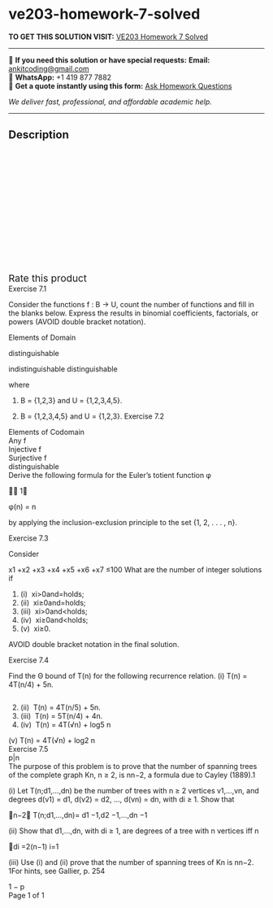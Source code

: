 # ve203-homework-7-solved
**TO GET THIS SOLUTION VISIT:** [VE203 Homework 7 Solved](https://www.ankitcodinghub.com/product/ve203-homework-7-solved/)


---

📩 **If you need this solution or have special requests:** **Email:** ankitcoding@gmail.com  
📱 **WhatsApp:** +1 419 877 7882  
📄 **Get a quote instantly using this form:** [Ask Homework Questions](https://www.ankitcodinghub.com/services/ask-homework-questions/)

*We deliver fast, professional, and affordable academic help.*

---

<h2>Description</h2>



<div class="kk-star-ratings kksr-auto kksr-align-center kksr-valign-top" data-payload="{&quot;align&quot;:&quot;center&quot;,&quot;id&quot;:&quot;99065&quot;,&quot;slug&quot;:&quot;default&quot;,&quot;valign&quot;:&quot;top&quot;,&quot;ignore&quot;:&quot;&quot;,&quot;reference&quot;:&quot;auto&quot;,&quot;class&quot;:&quot;&quot;,&quot;count&quot;:&quot;0&quot;,&quot;legendonly&quot;:&quot;&quot;,&quot;readonly&quot;:&quot;&quot;,&quot;score&quot;:&quot;0&quot;,&quot;starsonly&quot;:&quot;&quot;,&quot;best&quot;:&quot;5&quot;,&quot;gap&quot;:&quot;4&quot;,&quot;greet&quot;:&quot;Rate this product&quot;,&quot;legend&quot;:&quot;0\/5 - (0 votes)&quot;,&quot;size&quot;:&quot;24&quot;,&quot;title&quot;:&quot;VE203 Homework 7 Solved&quot;,&quot;width&quot;:&quot;0&quot;,&quot;_legend&quot;:&quot;{score}\/{best} - ({count} {votes})&quot;,&quot;font_factor&quot;:&quot;1.25&quot;}">

<div class="kksr-stars">

<div class="kksr-stars-inactive">
            <div class="kksr-star" data-star="1" style="padding-right: 4px">


<div class="kksr-icon" style="width: 24px; height: 24px;"></div>
        </div>
            <div class="kksr-star" data-star="2" style="padding-right: 4px">


<div class="kksr-icon" style="width: 24px; height: 24px;"></div>
        </div>
            <div class="kksr-star" data-star="3" style="padding-right: 4px">


<div class="kksr-icon" style="width: 24px; height: 24px;"></div>
        </div>
            <div class="kksr-star" data-star="4" style="padding-right: 4px">


<div class="kksr-icon" style="width: 24px; height: 24px;"></div>
        </div>
            <div class="kksr-star" data-star="5" style="padding-right: 4px">


<div class="kksr-icon" style="width: 24px; height: 24px;"></div>
        </div>
    </div>

<div class="kksr-stars-active" style="width: 0px;">
            <div class="kksr-star" style="padding-right: 4px">


<div class="kksr-icon" style="width: 24px; height: 24px;"></div>
        </div>
            <div class="kksr-star" style="padding-right: 4px">


<div class="kksr-icon" style="width: 24px; height: 24px;"></div>
        </div>
            <div class="kksr-star" style="padding-right: 4px">


<div class="kksr-icon" style="width: 24px; height: 24px;"></div>
        </div>
            <div class="kksr-star" style="padding-right: 4px">


<div class="kksr-icon" style="width: 24px; height: 24px;"></div>
        </div>
            <div class="kksr-star" style="padding-right: 4px">


<div class="kksr-icon" style="width: 24px; height: 24px;"></div>
        </div>
    </div>
</div>


<div class="kksr-legend" style="font-size: 19.2px;">
            <span class="kksr-muted">Rate this product</span>
    </div>
    </div>
<div class="page" title="Page 1">
<div class="layoutArea">
<div class="column">
Exercise 7.1

Consider the functions f : B → U, count the number of functions and fill in the blanks below. Express the results in binomial coefficients, factorials, or powers (AVOID double bracket notation).

</div>
</div>
<div class="layoutArea">
<div class="column">
Elements of Domain

distinguishable

indistinguishable distinguishable

where

1. B = {1,2,3} and U = {1,2,3,4,5}.

2. B = {1,2,3,4,5} and U = {1,2,3}. Exercise 7.2

</div>
</div>
<div class="layoutArea">
<div class="column">
Elements of Codomain

</div>
<div class="column">
Any f

</div>
<div class="column">
Injective f

</div>
<div class="column">
Surjective f

</div>
</div>
<div class="layoutArea">
<div class="column">
distinguishable

</div>
</div>
<div class="layoutArea">
<div class="column">
Derive the following formula for the Euler’s totient function φ

􏰔􏰉 1􏰊

</div>
</div>
<div class="layoutArea">
<div class="column">
φ(n) = n

by applying the inclusion-exclusion principle to the set {1, 2, . . . , n}.

Exercise 7.3

Consider

</div>
</div>
<div class="layoutArea">
<div class="column">
x1 +x2 +x3 +x4 +x5 +x6 +x7 ≤100 What are the number of integer solutions if

<ol>
<li>(i) &nbsp;xi&gt;0and=holds;</li>
<li>(ii) &nbsp;xi≥0and=holds;</li>
<li>(iii) &nbsp;xi&gt;0and&lt;holds;</li>
<li>(iv) &nbsp;xi≥0and&lt;holds;</li>
<li>(v) &nbsp;xi≥0.</li>
</ol>
AVOID double bracket notation in the final solution.

Exercise 7.4

Find the Θ bound of T(n) for the following recurrence relation. (i) T(n) = 4T(n/4) + 5n.

</div>
</div>
<div class="layoutArea">
<div class="column">
<ol start="2">
<li>(ii) &nbsp;T(n) = 4T(n/5) + 5n.</li>
<li>(iii) &nbsp;T(n) = 5T(n/4) + 4n.</li>
<li>(iv) &nbsp;T(n) = 4T(√n) + log5 n</li>
</ol>
</div>
</div>
<div class="layoutArea">
<div class="column">
(v) T(n) = 4T(√n) + log2 n

</div>
</div>
<div class="layoutArea">
<div class="column">
Exercise 7.5

</div>
</div>
<div class="layoutArea">
<div class="column">
p|n

</div>
</div>
<div class="layoutArea">
<div class="column">
The purpose of this problem is to prove that the number of spanning trees of the complete graph Kn, n ≥ 2, is nn−2, a formula due to Cayley (1889).1

(i) Let T(n;d1,…,dn) be the number of trees with n ≥ 2 vertices v1,…,vn, and degrees d(v1) = d1, d(v2) = d2, …, d(vn) = dn, with di ≥ 1. Show that

􏰉n−2􏰊 T(n;d1,…,dn)= d1 −1,d2 −1,…,dn −1

(ii) Show that d1,…,dn, with di ≥ 1, are degrees of a tree with n vertices iff n

􏰄di =2(n−1) i=1

(iii) Use (i) and (ii) prove that the number of spanning trees of Kn is nn−2. 1For hints, see Gallier, p. 254

</div>
</div>
<div class="layoutArea">
<div class="column">
1 − p

</div>
</div>
<div class="layoutArea">
<div class="column">
Page 1 of 1

</div>
</div>
</div>
